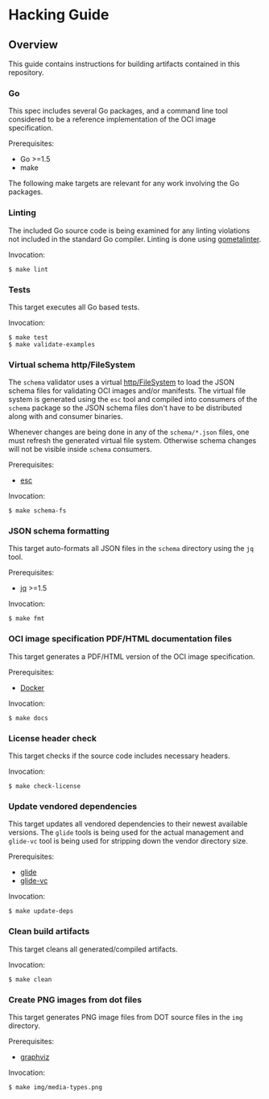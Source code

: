 # Hacking Guide

## Overview

This guide contains instructions for building artifacts contained in this repository.

### Go

This spec includes several Go packages, and a command line tool considered to be a reference implementation of the OCI image specification.

Prerequisites:
* Go >=1.5
* make

The following make targets are relevant for any work involving the Go packages.

### Linting

The included Go source code is being examined for any linting violations not included in the standard Go compiler. Linting is done using [gometalinter](https://github.com/alecthomas/gometalinter).

Invocation:
```
$ make lint
```

### Tests

This target executes all Go based tests.

Invocation:
```
$ make test
$ make validate-examples
```

### Virtual schema http/FileSystem

The `schema` validator uses a virtual [http/FileSystem](https://golang.org/pkg/net/http/#FileSystem) to load the JSON schema files for validating OCI images and/or manifests.
The virtual file system is generated using the `esc` tool and compiled into consumers of the `schema` package so the JSON schema files don't have to be distributed along with and consumer binaries.

Whenever changes are being done in any of the `schema/*.json` files, one must refresh the generated virtual file system.
Otherwise schema changes will not be visible inside `schema` consumers.

Prerequisites:
* [esc](https://github.com/mjibson/esc)

Invocation:
```
$ make schema-fs
```

### JSON schema formatting

This target auto-formats all JSON files in the `schema` directory using the `jq` tool.

Prerequisites:
* [jq](https://stedolan.github.io/jq/) >=1.5

Invocation:
```
$ make fmt
```

### OCI image specification PDF/HTML documentation files

This target generates a PDF/HTML version of the OCI image specification.

Prerequisites:
* [Docker](https://www.docker.com/)

Invocation:
```
$ make docs
```

### License header check

This target checks if the source code includes necessary headers.

Invocation:
```
$ make check-license
```

### Update vendored dependencies

This target updates all vendored dependencies to their newest available versions. The `glide` tools is being used for the actual management and `glide-vc` tool is being used for stripping down the vendor directory size.

Prerequisites:
* [glide](https://github.com/Masterminds/glide)
* [glide-vc](https://github.com/sgotti/glide-vc)

Invocation:
```
$ make update-deps
```

### Clean build artifacts

This target cleans all generated/compiled artifacts.

Invocation:
```
$ make clean
```

### Create PNG images from dot files

This target generates PNG image files from DOT source files in the `img` directory.

Prerequisites:
* [graphviz](http://www.graphviz.org/)

Invocation:
```
$ make img/media-types.png
```
